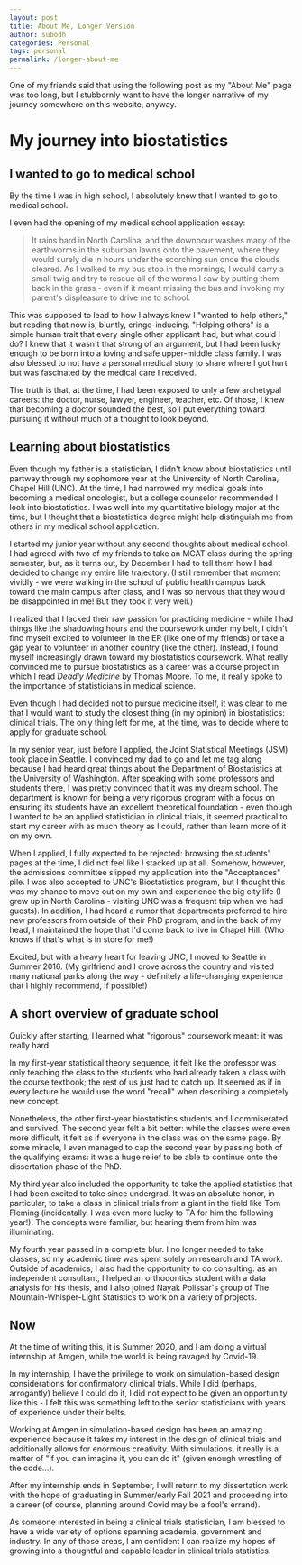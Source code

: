 ```yaml
---
layout: post
title: About Me, Longer Version
author: subodh
categories: Personal
tags: personal
permalink: /longer-about-me
---
```


One of my friends said that using the following post as my "About Me" page was too long, but I stubbornly want to have the longer narrative of my journey somewhere on this website, anyway. 

# My journey into biostatistics

## I wanted to go to medical school

By the time I was in high school, I absolutely knew that I wanted to go to medical school.

I even had the opening of my medical school application essay:

> It rains hard in North Carolina, and the downpour washes many of the earthworms in the suburban lawns onto the pavement, where they would surely die in hours under the scorching sun once the clouds cleared. As I walked to my bus stop in the mornings, I would carry a small twig and try to rescue all of the worms I saw by putting them back in the grass - even if it meant missing the bus and invoking my parent's displeasure to drive me to school. 

This was supposed to lead to how I always knew I "wanted to help others," but reading that now is, bluntly, cringe-inducing. "Helping others" is a simple human trait that every single other applicant had, but what could I do? I knew that it wasn't that strong of an argument, but I had been lucky enough to be born into a loving and safe upper-middle class family. I was also blessed to not have a personal medical story to share where I got hurt but was fascinated by the medical care I received.

The truth is that, at the time, I had been exposed to only a few archetypal careers: the doctor, nurse, lawyer, engineer, teacher, etc. Of those, I knew that becoming a doctor sounded the best, so I put everything toward pursuing it without much of a thought to look beyond.

## Learning about biostatistics

Even though my father is a statistician, I didn't know about biostatistics until partway through my sophomore year at the University of North Carolina, Chapel Hill (UNC). At the time, I had narrowed my medical goals into becoming a medical oncologist, but a college counselor recommended I look into biostatistics. I was well into my quantitative biology major at the time, but I thought that a biostatistics degree might help distinguish me from others in my medical school application.

I started my junior year without any second thoughts about medical school. I had agreed with two of my friends to take an MCAT class during the spring semester, but, as it turns out, by December I had to tell them how I had decided to change my entire life trajectory. (I still remember that moment vividly - we were walking in the school of public health campus back toward the main campus after class, and I was so nervous that they would be disappointed in me! But they took it very well.)

I realized that I lacked their raw passion for practicing medicine - while I had things like the shadowing hours and the coursework under my belt, I didn't find myself excited to volunteer in the ER (like one of my friends) or take a gap year to volunteer in another country (like the other). Instead, I found myself increasingly drawn toward my biostatistics coursework. What really convinced me to pursue biostatistics as a career was a course project in which I read *Deadly Medicine* by Thomas Moore. To me, it really spoke to the importance of statisticians in medical science. 

Even though I had decided not to pursue medicine itself, it was clear to me that I would want to study the closest thing (in my opinion) in biostatistics: clinical trials. The only thing left for me, at the time, was to decide where to apply for graduate school.

In my senior year, just before I applied, the Joint Statistical Meetings (JSM) took place in Seattle. I convinced my dad to go and let me tag along because I had heard great things about the Department of Biostatistics at the University of Washington. After speaking with some professors and students there, I was pretty convinced that it was my dream school. The department is known for being a very rigorous program with a focus on ensuring its students have an excellent theoretical foundation - even though I wanted to be an applied statistician in clinical trials, it seemed practical to start my career with as much theory as I could, rather than learn more of it on my own.

When I applied, I fully expected to be rejected: browsing the students' pages at the time, I did not feel like I stacked up at all. Somehow, however, the admissions committee slipped my application into the "Acceptances" pile. I was also accepted to UNC's Biostatistics program, but I thought this was my chance to move out on my own and experience the big city life (I grew up in North Carolina - visiting UNC was a frequent trip when we had guests). In addition, I had heard a rumor that departments preferred to hire new professors from outside of their PhD program, and in the back of my head, I maintained the hope that I'd come back to live in Chapel Hill. (Who knows if that's what is in store for me!)

Excited, but with a heavy heart for leaving UNC, I moved to Seattle in Summer 2016. (My girlfriend and I drove across the country and visited many national parks along the way - definitely a life-changing experience that I highly recommend, if possible!) 

## A short overview of graduate school
Quickly after starting, I learned what "rigorous" coursework meant: it was really hard.

In my first-year statistical theory sequence, it felt like the professor was only teaching the class to the students who had already taken a class with the course textbook; the rest of us just had to catch up. It seemed as if in every lecture he would use the word "recall" when describing a completely new concept. 

Nonetheless, the other first-year biostatistics students and I commiserated and survived. The second year felt a bit better: while the classes were even more difficult, it felt as if everyone in the class was on the same page. By some miracle, I even managed to cap the second year by passing both of the qualifying exams: it was a huge relief to be able to continue onto the dissertation phase of the PhD.

My third year also included the opportunity to take the applied statistics that I had been excited to take since undergrad. It was an absolute honor, in particular, to take a class in clinical trials from a giant in the field like Tom Fleming (incidentally, I was even more lucky to TA for him the following year!). The concepts were familiar, but hearing them from him was illuminating.

My fourth year passed in a complete blur. I no longer needed to take classes, so my academic time was spent solely on research and TA work. Outside of academics, I also had the opportunity to do consulting: as an independent consultant, I helped an orthodontics student with a data analysis for his thesis, and I also joined Nayak Polissar's group of The Mountain-Whisper-Light Statistics to work on a variety of projects. 

## Now
At the time of writing this, it is Summer 2020, and I am doing a virtual internship at Amgen, while the world is being ravaged by Covid-19.

In my internship, I have the privilege to work on simulation-based design considerations for confirmatory clinical trials. While I did (perhaps, arrogantly) believe I could do it, I did not expect to be given an opportunity like this - I felt this was something left to the senior statisticians with years of experience under their belts. 

Working at Amgen in simulation-based design has been an amazing experience because it takes my interest in the design of clinical trials and additionally allows for enormous creativity. With simulations, it really is a matter of "if you can imagine it, you can do it" (given enough wrestling of the code...).

After my internship ends in September, I will return to my dissertation work with the hope of graduating in Summer/early Fall 2021 and proceeding into a career (of course, planning around Covid may be a fool's errand). 

As someone interested in being a clinical trials statistician, I am blessed to have a wide variety of options spanning academia, government and industry. In any of those areas, I am confident I can realize my hopes of growing into a thoughtful and capable leader in clinical trials statistics.
